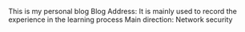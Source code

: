 This is my personal blog
Blog Address:
It is mainly used to record the experience in the learning process
Main direction: Network security
